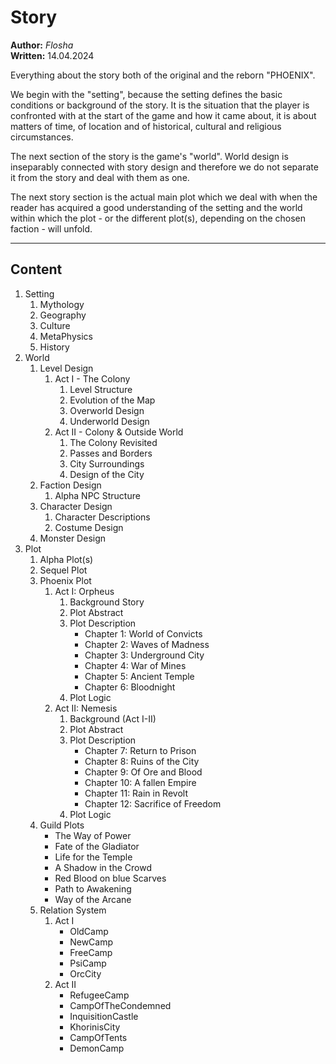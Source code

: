 # Story

**Author:** *Flosha*  
**Written:** 14.04.2024  

Everything about the story both of the original and the reborn "PHOENIX". 

We begin with the "setting", because the setting defines the basic conditions or background of the story. It is the situation that the player is confronted with at the start of the game and how it came about, it is about matters of time, of location and of historical, cultural and religious circumstances. 

The next section of the story is the game's "world". World design is inseparably connected with story design and <!-- in the development process of Gothic the story was mostly written based on the world, which came first. The exploration of the world is one of the most fundamental means of narration (in form of environmental story telling) and the characters (the "dramatis personae") of the story cannot be divided from the world they inhabit. The world is supposed to feel alive, the world is supposed to be a representation of the setting, the world is meant to tell parts of the background story and to some degree it is supposed to change in course of the story, visualising story twists, -->therefore we do not separate it from the story and deal with them as one. 

The next story section is the actual main plot which we deal with when the reader has acquired a good understanding of the setting and the world within which the plot - or the different plot(s), depending on the chosen faction - will unfold. 

---

## Content

1. Setting
   1. Mythology
   2. Geography
   3. Culture
   4. MetaPhysics
   5. History
2. World
   1. Level Design
      1. Act I - The Colony
         1. Level Structure
         2. Evolution of the Map
         3. Overworld Design
         4. Underworld Design
      2. Act II - Colony & Outside World
         1. The Colony Revisited
         2. Passes and Borders
         3. City Surroundings
         4. Design of the City
   2. Faction Design
      1. Alpha NPC Structure
   3. Character Design
      1. Character Descriptions
      2. Costume Design
   4. Monster Design
3. Plot
   1. Alpha Plot(s)
   2. Sequel Plot
   3. Phoenix Plot
      1. Act I: Orpheus
         1. Background Story
         2. Plot Abstract
         3. Plot Description
            * Chapter 1: World of Convicts
            * Chapter 2: Waves of Madness
            * Chapter 3: Underground City
            * Chapter 4: War of Mines
            * Chapter 5: Ancient Temple
            * Chapter 6: Bloodnight
         4. Plot Logic
      2. Act II: Nemesis
         1. Background (Act I-II)
         2. Plot Abstract
         3. Plot Description
            * Chapter 7: Return to Prison
            * Chapter 8: Ruins of the City
            * Chapter 9: Of Ore and Blood
            * Chapter 10: A fallen Empire
            * Chapter 11: Rain in Revolt
            * Chapter 12: Sacrifice of Freedom
         4. Plot Logic
   4. Guild Plots
      * The Way of Power
      * Fate of the Gladiator
      * Life for the Temple
      * A Shadow in the Crowd
      * Red Blood on blue Scarves
      * Path to Awakening
      * Way of the Arcane
   5. Relation System
      1. Act I
         * OldCamp
         * NewCamp
         * FreeCamp
         * PsiCamp
         * OrcCity
      2. Act II
         * RefugeeCamp
         * CampOfTheCondemned
         * InquisitionCastle
         * KhorinisCity
         * CampOfTents
         * DemonCamp
